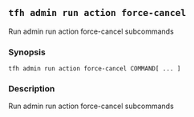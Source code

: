 ## `tfh admin run action force-cancel`

Run admin run action force-cancel subcommands

### Synopsis

    tfh admin run action force-cancel COMMAND[ ... ]

### Description

Run admin run action force-cancel subcommands

